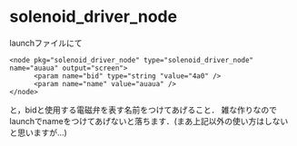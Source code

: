 # solenoid_driver_node

launchファイルにて
```
<node pkg="solenoid_driver_node" type="solenoid_driver_node" name="auaua" output="screen">
      <param name="bid" type="string "value="4a0" />
      <param name="name" value="auaua" />
</node>
```
と，bidと使用する電磁弁を表す名前をつけてあげること．
雑な作りなのでlaunchでnameをつけてあげないと落ちます．(まあ上記以外の使い方はしないと思いますが…)
 
